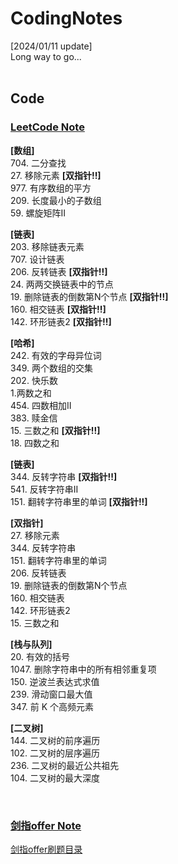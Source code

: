 # CodingNotes
[2024/01/11 update]  
Long way to go...  
&nbsp;
## Code
### [LeetCode Note](https://github.com/lyx9823/CodingNotes/tree/main/Code/LeetCode)  
**[数组]**  
704. 二分查找  
27. 移除元素    **[双指针!!]**  
977. 有序数组的平方  
209. 长度最小的子数组  
59. 螺旋矩阵II  

**[链表]**  
203. 移除链表元素  
707. 设计链表  
206. 反转链表    **[双指针!!]**  
24. 两两交换链表中的节点  
19. 删除链表的倒数第N个节点    **[双指针!!]**  
160. 相交链表    **[双指针!!]**  
142. 环形链表2    **[双指针!!]**  

**[哈希]**  
242. 有效的字母异位词  
349. 两个数组的交集  
202. 快乐数  
1.两数之和  
454. 四数相加II  
383. 赎金信  
15. 三数之和    **[双指针!!]**  
18. 四数之和   

**[链表]**  
344. 反转字符串    **[双指针!!]**  
541. 反转字符串II  
151. 翻转字符串里的单词    **[双指针!!]**  

**[双指针]**  
27. 移除元素  
344. 反转字符串  
151. 翻转字符串里的单词  
206. 反转链表  
19. 删除链表的倒数第N个节点  
160. 相交链表  
142. 环形链表2  
15. 三数之和  

**[栈与队列]**  
20. 有效的括号  
1047. 删除字符串中的所有相邻重复项  
150. 逆波兰表达式求值  
239. 滑动窗口最大值  
347. 前 K 个高频元素  

**[二叉树]**  
144. 二叉树的前序遍历  
102. 二叉树的层序遍历  
236. 二叉树的最近公共祖先  
104. 二叉树的最大深度  


&nbsp;
### [剑指offer Note](https://github.com/lyx9823/CS_Notes/tree/main/Code/%E5%89%91%E6%8C%87offer)
[剑指offer刷题目录](https://github.com/lyx9823/CodingNotes/blob/main/Code/%E5%89%91%E6%8C%87offer/%E5%89%91%E6%8C%87offer%E5%88%B7%E9%A2%98%E7%9B%AE%E5%BD%95.md)



